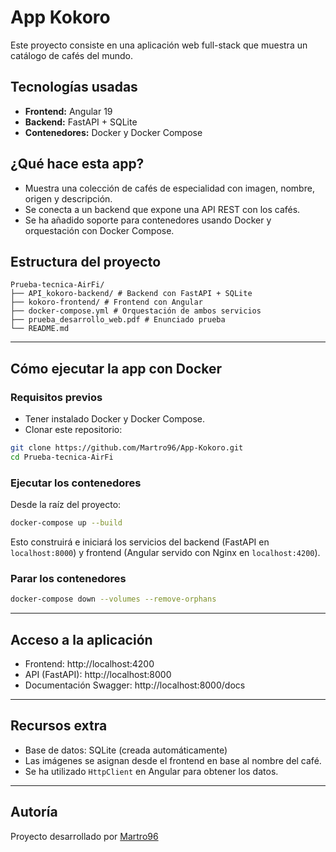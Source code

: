 # App Kokoro

Este proyecto consiste en una aplicación web full-stack que muestra un catálogo de cafés del mundo.

## Tecnologías usadas

- **Frontend:** Angular 19
- **Backend:** FastAPI + SQLite
- **Contenedores:** Docker y Docker Compose

## ¿Qué hace esta app?

- Muestra una colección de cafés de especialidad con imagen, nombre, origen y descripción.
- Se conecta a un backend que expone una API REST con los cafés.
- Se ha añadido soporte para contenedores usando Docker y orquestación con Docker Compose.

## Estructura del proyecto

```
Prueba-tecnica-AirFi/ 
├── API_kokoro-backend/ # Backend con FastAPI + SQLite 
├── kokoro-frontend/ # Frontend con Angular 
├── docker-compose.yml # Orquestación de ambos servicios 
├── prueba_desarrollo_web.pdf # Enunciado prueba 
└── README.md

```

---

## Cómo ejecutar la app con Docker

### Requisitos previos

- Tener instalado Docker y Docker Compose.
- Clonar este repositorio:

```bash
git clone https://github.com/Martro96/App-Kokoro.git
cd Prueba-tecnica-AirFi
```

### Ejecutar los contenedores

Desde la raíz del proyecto:

```bash
docker-compose up --build
```

Esto construirá e iniciará los servicios del backend (FastAPI en `localhost:8000`) y frontend (Angular servido con Nginx en `localhost:4200`).

### Parar los contenedores

```bash
docker-compose down --volumes --remove-orphans
```

---

## Acceso a la aplicación

- Frontend: http://localhost:4200
- API (FastAPI): http://localhost:8000
- Documentación Swagger: http://localhost:8000/docs

---

## Recursos extra

- Base de datos: SQLite (creada automáticamente)
- Las imágenes se asignan desde el frontend en base al nombre del café.
- Se ha utilizado `HttpClient` en Angular para obtener los datos.

---

## Autoría

Proyecto desarrollado por [Martro96](https://github.com/Martro96) 




